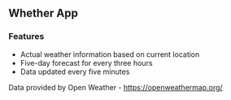 ## Whether App

### Features
- Actual weather information based on current location
- Five-day forecast for every three hours
- Data updated every five minutes

Data provided by Open Weather - https://openweathermap.org/
